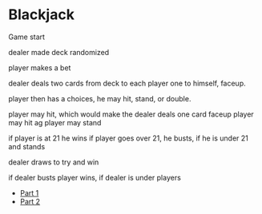 # Blackjack

Game start

dealer made deck randomized

player makes a bet

dealer deals two cards from deck to each player one to himself, faceup.

player then has a choices, he may hit, stand, or double.

player may hit, which would make the  dealer deals one card faceup
player may hit ag
player may stand

if player is at 21 he wins
if player goes over 21, he busts, if he is under 21 and stands

dealer draws to try and win

if dealer busts player wins, if dealer is under players 

* [Part 1](README_1.md)
* [Part 2](README_2.md)

